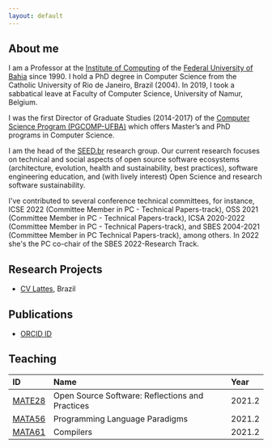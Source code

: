 ```yaml
---
layout: default
---
```


## About me 

I am a Professor at the [Institute of Computing](https://computacao.ufba.br/) 
of the [Federal University of Bahia](https://ufba.br/) since 1990. 
I hold a PhD degree in Computer Science from the Catholic University of Rio de Janeiro, Brazil (2004). 
In 2019, I took a sabbatical leave at Faculty of Computer Science, University of Namur, Belgium.

I was the first Director of Graduate Studies (2014-2017) of the 
[Computer Science Program (PGCOMP-UFBA)](https://computacao.ufba.br/pt-br/programa-de-pos-graduacao-em-ciencia-da-computacao) 
which offers Master’s and PhD programs in Computer Science. 

I am the head of the [SEED.br](https://seed-br.github.io/) research group.
Our current research focuses on technical and social aspects of open source software ecosystems (architecture, evolution, health and sustainability, best practices), software engineering education, and (with lively interest) Open Science and research software sustainability.

I've contributed to several conference technical committees, for instance, 
ICSE 2022 (Committee Member in PC - Technical Papers-track), OSS 2021 (Committee Member in PC - Technical Papers-track), 
ICSA 2020-2022 (Committee Member in PC - Technical Papers-track), 
and SBES 2004-2021 (Committee Member in PC Technical Papers-track), 
among others.
In 2022 she's the PC co-chair of the SBES 2022-Research Track.
 
## Research Projects

* [CV Lattes](http://lattes.cnpq.br/1827829018668226), Brazil

## Publications

* [ORCID ID](https://orcid.org/0000-0001-5172-9641)

## Teaching

| ID     | Name                                            | Year   |
|:-------|:------------------------------------------------|:-------|
|[MATE28](https://github.com/mate28-ic-ufba/turma-20212)|Open Source Software: Reflections and Practices|2021.2|
|[MATA56](https://github.com/mata56-ic-ufba/paradigmas)|Programming Language Paradigms|2021.2|
|[MATA61](https://github.com/mata61-ic-ufba/compiladores)|Compilers|2021.2|


